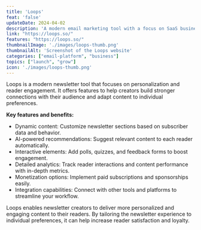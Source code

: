 ```yaml
---
title: 'Loops'
feat: 'false'
updateDate: 2024-04-02
description: 'A modern email marketing tool with a focus on SaaS businesses. Loops is the perfect platform to send marketing and transactional emails.'
link: "https://loops.so/"
features: "https://loops.so/"
thumbnailImage: './images/loops-thumb.png'
thumbnailAlt: 'Screenshot of the Loops website'
categories: ["email-platform", "business"]
topics: ["launch", "grow"]
icon: './images/loops-thumb.png'
---
```



Loops is a modern newsletter tool that focuses on personalization and reader engagement. It offers features to help creators build stronger connections with their audience and adapt content to individual preferences.

<b>Key features and benefits:</b>

- Dynamic content: Customize newsletter sections based on subscriber data and behavior.
- AI-powered recommendations: Suggest relevant content to each reader automatically.
- Interactive elements: Add polls, quizzes, and feedback forms to boost engagement.
- Detailed analytics: Track reader interactions and content performance with in-depth metrics.
- Monetization options: Implement paid subscriptions and sponsorships easily.
- Integration capabilities: Connect with other tools and platforms to streamline your workflow.

Loops enables newsletter creators to deliver more personalized and engaging content to their readers. By tailoring the newsletter experience to individual preferences, it can help increase reader satisfaction and loyalty.